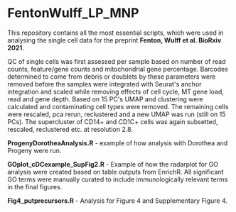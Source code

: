 # FentonWulff_LP_MNP
This repository contains all the most essential scripts, which were used in analysing the single cell data for the preprint **Fenton, Wulff et al. BioRxiv 2021**.

QC of single cells was first assessed per sample based on number of read counts, feature/gene counts and mitochondrial gene percentage. Barcodes determined to come from debris or doublets by these parameters were removed before the samples were integrated with Seurat's anchor integration and scaled while removing effects of cell cycle, MT gene load, read and gene depth. Based on 15 PC's UMAP and clustering were calculated and contaminating cell types were removed. The remaining cells were rescaled, pca rerun, reclustered and a new UMAP was run (still on 15 PCs).
The supercluster of CD14+ and CD1C+ cells was again subsetted, rescaled, reclustered etc. at resolution 2.8.

**ProgenyDorotheaAnalysis.R** - example of how analysis with Dorothea and Progeny were run.

**GOplot_cDCexample_SupFig2.R** - Example of how the radarplot for GO analysis were created based on table outputs from EnrichR. All significant GO terms were manually curated to include immunologically relevant terms in the final figures.

**Fig4_putprecursors.R** - Analysis for Figure 4 and Supplementary Figure 4.

